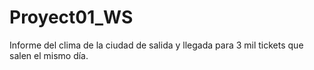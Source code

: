 # Proyect01_WS
Informe del clima de la ciudad de salida y llegada para 3 mil tickets que salen el mismo día.

